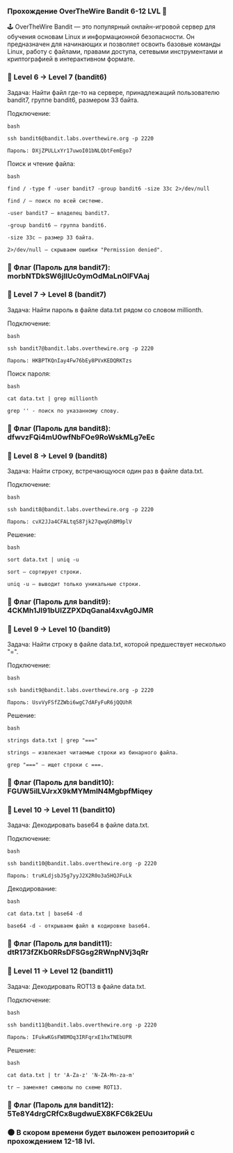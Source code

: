 ### Прохождение OverTheWire Bandit 6-12 LVL 🚀

🕹️ OverTheWire Bandit — это популярный онлайн-игровой сервер для обучения основам Linux и информационной безопасности. Он предназначен для начинающих и позволяет освоить базовые команды Linux, работу с файлами, правами доступа, сетевыми инструментами и криптографией в интерактивном формате.

### 🔑 Level 6 → Level 7 (bandit6)

Задача: Найти файл где-то на сервере, принадлежащий пользователю bandit7, группе bandit6, размером 33 байта.

Подключение:

    bash

    ssh bandit6@bandit.labs.overthewire.org -p 2220  

    Пароль: DXjZPULLxYr17uwoI01bNLQbtFemEgo7

Поиск и чтение файла:
 
    bash

    find / -type f -user bandit7 -group bandit6 -size 33c 2>/dev/null

    find / – поиск по всей системе.

    -user bandit7 – владелец bandit7.

    -group bandit6 – группа bandit6.

    -size 33c – размер 33 байта.

    2>/dev/null – скрываем ошибки "Permission denied".


### 🚩 Флаг (Пароль для bandit7): morbNTDkSW6jIlUc0ymOdMaLnOlFVAaj

### 🔑 Level 7 → Level 8 (bandit7)

Задача: Найти пароль в файле data.txt рядом со словом millionth.

Подключение:

    bash

    ssh bandit7@bandit.labs.overthewire.org -p 2220  

    Пароль: HKBPTKQnIay4Fw76bEy8PVxKEDQRKTzs

Поиск пароля:

    bash

    cat data.txt | grep millionth

    grep '' - поиск по указанному слову.

### 🚩 Флаг (Пароль для bandit8): dfwvzFQi4mU0wfNbFOe9RoWskMLg7eEc

### 🔑 Level 8 → Level 9 (bandit8)

Задача: Найти строку, встречающуюся один раз в файле data.txt.

Подключение:

    bash

    ssh bandit8@bandit.labs.overthewire.org -p 2220  

    Пароль: cvX2JJa4CFALtqS87jk27qwqGhBM9plV

Решение:
    
    bash

    sort data.txt | uniq -u

    sort – сортирует строки.

    uniq -u – выводит только уникальные строки.

### 🚩 Флаг (Пароль для bandit9): 4CKMh1JI91bUIZZPXDqGanal4xvAg0JMR

### 🔑 Level 9 → Level 10 (bandit9)

Задача: Найти строку в файле data.txt, которой предшествует несколько "=".

Подключение:

    bash

    ssh bandit9@bandit.labs.overthewire.org -p 2220  

    Пароль: UsvVyFSfZZWbi6wgC7dAFyFuR6jQQUhR

Решение:

    bash

    strings data.txt | grep "==="

    strings – извлекает читаемые строки из бинарного файла.

    grep "===" – ищет строки с ===.

### 🚩 Флаг (Пароль для bandit10): FGUW5ilLVJrxX9kMYMmlN4MgbpfMiqey

### 🔑 Level 10 → Level 11 (bandit10)

Задача: Декодировать base64 в файле data.txt.

Подключение:

    bash

    ssh bandit10@bandit.labs.overthewire.org -p 2220  

    Пароль: truKLdjsbJ5g7yyJ2X2R0o3a5HQJFuLk

Декодирование:

    bash

    cat data.txt | base64 -d

    base64 -d - открываем файл в кодировке base64.

### 🚩 Флаг (Пароль для bandit11): dtR173fZKb0RRsDFSGsg2RWnpNVj3qRr

### 🔑 Level 11 → Level 12 (bandit11)

Задача: Декодировать ROT13 в файле data.txt.

Подключение:

    bash

    ssh bandit11@bandit.labs.overthewire.org -p 2220  

    Пароль: IFukwKGsFW8MOq3IRFqrxE1hxTNEbUPR

Решение:

    bash

    cat data.txt | tr 'A-Za-z' 'N-ZA-Mn-za-m'

    tr – заменяет символы по схеме ROT13.

### 🚩 Флаг (Пароль для bandit12): 5Te8Y4drgCRfCx8ugdwuEX8KFC6k2EUu

### 🌑 В скором времени будет выложен репозиторий с прохождением 12-18 lvl.
